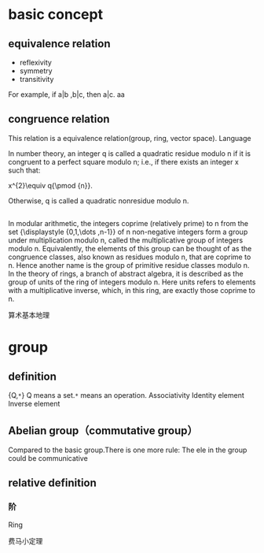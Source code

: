 # basic concept
## equivalence relation
 - reflexivity
 - symmetry
 - transitivity

For example, if a|b ,b|c, then a|c.
aa
## congruence relation
This relation is a equivalence relation(group, ring, vector space).
Language


In number theory, an integer q is called a quadratic residue modulo n if it is congruent to a perfect square modulo n; i.e., if there exists an integer x such that:

x^{2}\equiv q{\pmod  {n}}.

Otherwise, q is called a quadratic nonresidue modulo n.

## 
In modular arithmetic, the integers coprime (relatively prime) to n from the set 
{\displaystyle \{0,1,\dots ,n-1\}} of n non-negative integers form a group under multiplication modulo n, called the multiplicative group of integers modulo n. Equivalently, the elements of this group can be thought of as the congruence classes, also known as residues modulo n, that are coprime to n. Hence another name is the group of primitive residue classes modulo n. In the theory of rings, a branch of abstract algebra, it is described as the group of units of the ring of integers modulo n. Here units refers to elements with a multiplicative inverse, which, in this ring, are exactly those coprime to n.

算术基本地理
# group
## definition
{Q,`*`} Q means a set.`*` means an operation.
Associativity
Identity element
Inverse element

## Abelian group（commutative group）
Compared to the basic group.There is one more rule:
The ele in the group could be communicative

## relative definition
### 阶

Ring


费马小定理
